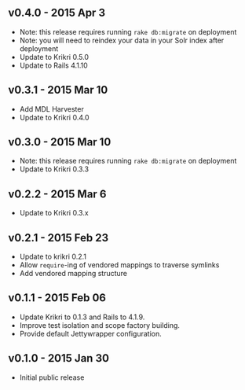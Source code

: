 v0.4.0 - 2015 Apr 3
---
* Note: this release requires running `rake db:migrate` on deployment
* Note: you will need to reindex your data in your Solr index after deployment
* Update to Krikri 0.5.0
* Update to Rails 4.1.10

v0.3.1 - 2015 Mar 10
---
* Add MDL Harvester
* Update to Krikri 0.4.0

v0.3.0 - 2015 Mar 10
---
* Note: this release requires running `rake db:migrate` on deployment
* Update to Krikri 0.3.3

v0.2.2 - 2015 Mar 6
---
* Update to Krikri 0.3.x

v0.2.1 - 2015 Feb 23
---

* Update to krikri 0.2.1
* Allow `require`-ing of vendored mappings to traverse symlinks
* Add vendored mapping structure

v0.1.1 - 2015 Feb 06
---

* Update Krikri to 0.1.3 and Rails to 4.1.9.
* Improve test isolation and scope factory building.
* Provide default Jettywrapper configuration.

v0.1.0 - 2015 Jan 30
---

* Initial public release
